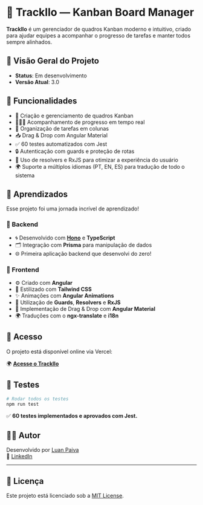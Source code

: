 # 🧩 Trackllo — Kanban Board Manager

**Trackllo** é um gerenciador de quadros Kanban moderno e intuitivo, criado para ajudar equipes a acompanhar o progresso de tarefas e manter todos sempre alinhados.

## 🤖 Visão Geral do Projeto

- **Status**: Em desenvolvimento
- **Versão Atual**: 3.0

## 🚀 Funcionalidades

- 📌 Criação e gerenciamento de quadros Kanban
- 🧑‍🤝‍🧑 Acompanhamento de progresso em tempo real
- 📂 Organização de tarefas em colunas
- 📥 Drag & Drop com Angular Material
- ✅ 60 testes automatizados com Jest
- 🔒 Autenticação com guards e proteção de rotas
- 📡 Uso de resolvers e RxJS para otimizar a experiência do usuário
- 🌍 Suporte a múltiplos idiomas (PT, EN, ES) para tradução de todo o sistema

## 🧠 Aprendizados

Esse projeto foi uma jornada incrível de aprendizado!

### 🔧 Backend

- 🌀 Desenvolvido com [**Hono**](https://hono.dev/) e **TypeScript**
- 🗂️ Integração com **Prisma** para manipulação de dados
- 🌐 Primeira aplicação backend que desenvolvi do zero!

### 🎨 Frontend

- ⚙️ Criado com **Angular**
- 💨 Estilizado com **Tailwind CSS**
- ✨ Animações com **Angular Animations**
- 🎯 Utilização de **Guards**, **Resolvers** e **RxJS**
- 🧲 Implementação de Drag & Drop com **Angular Material**
- 🌍 Traduções com o **ngx-translate** e **i18n**

## 🔗 Acesso

O projeto está disponível online via Vercel:

🌍 [**Acesse o Trackllo**](https://trackllo.vercel.app)

## 🧪 Testes

```bash
# Rodar todos os testes
npm run test
```

✅ **60 testes implementados e aprovados com Jest.**

## 👨‍💻 Autor

Desenvolvido por [Luan Paiva](mailto:devLuanpaiva@gmail.com)  
📎 [LinkedIn](https://www.linkedin.com/in/devluanpaiva/)

<hr/>

## 📄 Licença

Este projeto está licenciado sob a [MIT License](LICENSE).
